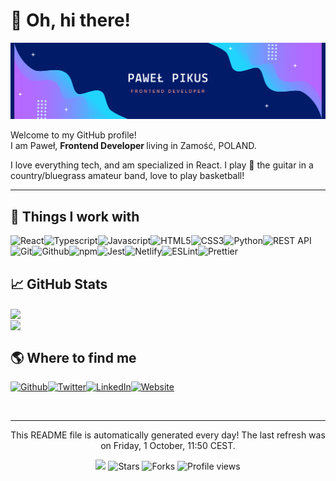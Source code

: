 
<h1>👋 Oh, hi there!</h1><img src="./hello-card3.png" alt="hello card"/>
<p>Welcome to my GitHub profile! <br/>I am Paweł,  <b>Frontend Developer </b>living in Zamość, POLAND.</p>
<p>I love everything tech, and am specialized in React. 
  I play 🎸 the guitar in a country/bluegrass amateur band, love to play basketball!  
</p>
<hr/>
<h2>🔧 Things I work with</h2>
<p><img alt="React" src="https://img.shields.io/badge/-React-46a2f1?style=flat-square&logo=React.js&logoColor=white"/><img alt="Typescript" src="https://img.shields.io/badge/-Typescript-46a2f1?style=flat-square&logo=typescript&logoColor=white"/><img alt="Javascript" src="https://img.shields.io/badge/-Javascript-4183d9?style=flat-square&logo=javascript&logoColor=white"/><img alt="HTML5" src="https://img.shields.io/badge/-HTML5-3c64c0?style=flat-square&logo=html5&logoColor=white"/><img alt="CSS3" src="https://img.shields.io/badge/-CSS3-3745a8?style=flat-square&logo=css3&logoColor=white"/><img alt="Python" src="https://img.shields.io/badge/-Python-33268f?style=flat-square&logo=python&logoColor=white"/><img alt="REST API" src="https://img.shields.io/badge/-REST API-4b187a?style=flat-square&logo=rest api&logoColor=white"/><img alt="Git" src="https://img.shields.io/badge/-Git-731166?style=flat-square&logo=git&logoColor=white"/><img alt="Github" src="https://img.shields.io/badge/-Github-9b0b52?style=flat-square&logo=github&logoColor=white"/><img alt="npm" src="https://img.shields.io/badge/-npm-c3043e?style=flat-square&logo=npm&logoColor=white"/><img alt="Jest" src="https://img.shields.io/badge/-Jest-d10a32?style=flat-square&logo=jest&logoColor=white"/><img alt="Netlify" src="https://img.shields.io/badge/-Netlify-ae2935?style=flat-square&logo=netlify&logoColor=white"/><img alt="ESLint" src="https://img.shields.io/badge/-ESLint-8a4837?style=flat-square&logo=eslint&logoColor=white"/><img alt="Prettier" src="https://img.shields.io/badge/-Prettier-67663a?style=flat-square&logo=prettier&logoColor=white"/>
</p>
<h2>📈 GitHub Stats</h2><a href="https://github.com/pawelpikus/pawelpikus"><img align="center" src="https://github-readme-stats.vercel.app/api?username=pawelpikus&amp;show_icons=true&amp;line_height=27&amp;count_private=true&amp;title_color=24292e&amp;text_color=24292e&amp;icon_color=24292e&amp;bg_color=ffffff&amp;theme=synthwave"/></a><br/><a href="https://github.com/pawelpikus/game-of-war"><img align="center" src="https://github-readme-stats.vercel.app/api/pin/?username=pawelpikus&amp;repo=game-of-war&amp;title_color=24292e&amp;text_color=24292e&amp;icon_color=24292e&amp;bg_color=ffffff"/></a>
<h2>🌎 Where to find me</h2>
<p><a href="https://github.com/pawelpikus" target="_blank"><img alt="Github" src="https://img.shields.io/badge/Github-%2312100E.svg?&style=for-the-badge&logo=Github&logoColor=white"/></a><a href="https://twitter.com/pavelpikus" target="_blank"><img alt="Twitter" src="https://img.shields.io/badge/Twitter-%231DA1F2.svg?&style=for-the-badge&logo=Twitter&logoColor=white"/></a><a href="https://www.linkedin.com/in/pawel-pikus-5a61b819/" target="_blank"><img alt="LinkedIn" src="https://img.shields.io/badge/LinkedIn-%230077B5.svg?&style=for-the-badge&logo=LinkedIn&logoColor=white"/></a><a href="#" target="_blank"><img alt="Website" src="https://img.shields.io/badge/Website-%234285F4.svg?&style=for-the-badge&logo=google-chrome&logoColor=white"/></a>
</p><br/>
<hr/>
<p align="center">This README file is automatically generated every day! The last refresh was on Friday, 1 October, 11:50 CEST.<br/> </p>
<p align="center"><img src="https://github.com/pawelpikus/pawelpikus/workflows/README%20build/badge.svg"/> <img alt="Stars" src="https://img.shields.io/github/stars/pawelpikus/pawelpikus?style=flat-square&labelColor=343b41"/> <img alt="Forks" src="https://img.shields.io/github/forks/pawelpikus/pawelpikus?style=flat-square&labelColor=343b41"/> <img src="https://gpvc.arturio.dev/pawelpikus" alt="Profile views"/></p>